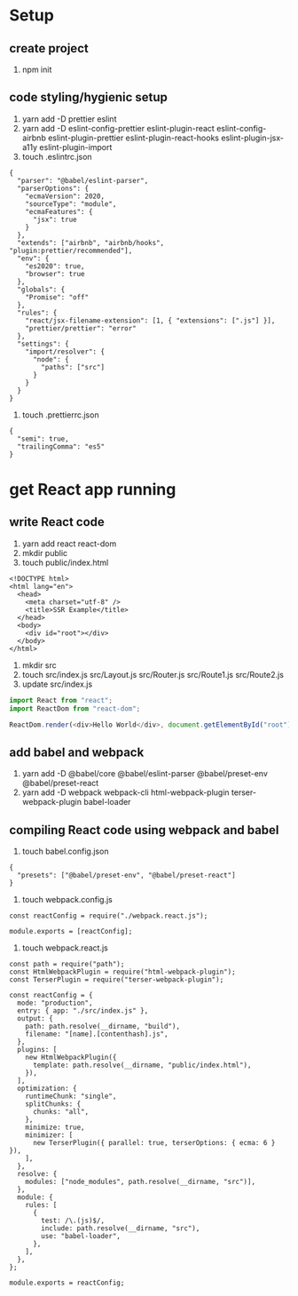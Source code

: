 # Setup

## create project

1. npm init

## code styling/hygienic setup

1. yarn add -D prettier eslint
1. yarn add -D eslint-config-prettier eslint-plugin-react eslint-config-airbnb eslint-plugin-prettier eslint-plugin-react-hooks eslint-plugin-jsx-a11y eslint-plugin-import
1. touch .eslintrc.json

```
{
  "parser": "@babel/eslint-parser",
  "parserOptions": {
    "ecmaVersion": 2020,
    "sourceType": "module",
    "ecmaFeatures": {
      "jsx": true
    }
  },
  "extends": ["airbnb", "airbnb/hooks", "plugin:prettier/recommended"],
  "env": {
    "es2020": true,
    "browser": true
  },
  "globals": {
    "Promise": "off"
  },
  "rules": {
    "react/jsx-filename-extension": [1, { "extensions": [".js"] }],
    "prettier/prettier": "error"
  },
  "settings": {
    "import/resolver": {
      "node": {
        "paths": ["src"]
      }
    }
  }
}
```

1. touch .prettierrc.json

```
{
  "semi": true,
  "trailingComma": "es5"
}
```

# get React app running

## write React code

1. yarn add react react-dom
1. mkdir public
1. touch public/index.html

```
<!DOCTYPE html>
<html lang="en">
  <head>
    <meta charset="utf-8" />
    <title>SSR Example</title>
  </head>
  <body>
    <div id="root"></div>
  </body>
</html>
```

1. mkdir src
1. touch src/index.js src/Layout.js src/Router.js src/Route1.js src/Route2.js
1. update src/index.js

```javascript
import React from "react";
import ReactDom from "react-dom";

ReactDom.render(<div>Hello World</div>, document.getElementById("root"));
```

## add babel and webpack

1. yarn add -D @babel/core @babel/eslint-parser @babel/preset-env @babel/preset-react
1. yarn add -D webpack webpack-cli html-webpack-plugin terser-webpack-plugin babel-loader

## compiling React code using webpack and babel

1. touch babel.config.json

```
{
  "presets": ["@babel/preset-env", "@babel/preset-react"]
}
```

1. touch webpack.config.js

```
const reactConfig = require("./webpack.react.js");

module.exports = [reactConfig];
```

1. touch webpack.react.js

```
const path = require("path");
const HtmlWebpackPlugin = require("html-webpack-plugin");
const TerserPlugin = require("terser-webpack-plugin");

const reactConfig = {
  mode: "production",
  entry: { app: "./src/index.js" },
  output: {
    path: path.resolve(__dirname, "build"),
    filename: "[name].[contenthash].js",
  },
  plugins: [
    new HtmlWebpackPlugin({
      template: path.resolve(__dirname, "public/index.html"),
    }),
  ],
  optimization: {
    runtimeChunk: "single",
    splitChunks: {
      chunks: "all",
    },
    minimize: true,
    minimizer: [
      new TerserPlugin({ parallel: true, terserOptions: { ecma: 6 } }),
    ],
  },
  resolve: {
    modules: ["node_modules", path.resolve(__dirname, "src")],
  },
  module: {
    rules: [
      {
        test: /\.(js)$/,
        include: path.resolve(__dirname, "src"),
        use: "babel-loader",
      },
    ],
  },
};

module.exports = reactConfig;
```
